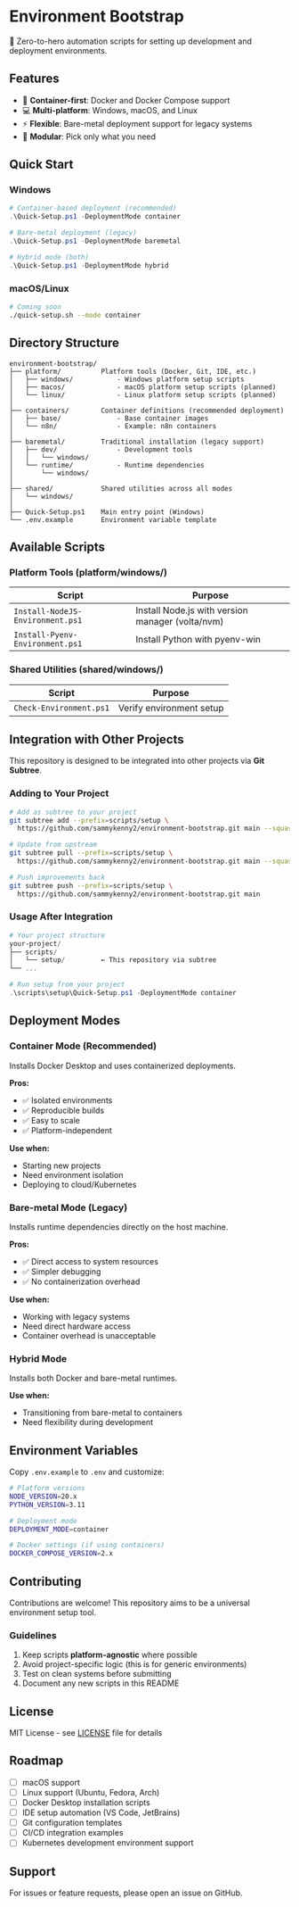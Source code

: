 # Environment Bootstrap

🚀 Zero-to-hero automation scripts for setting up development and deployment environments.

## Features

- 🐳 **Container-first**: Docker and Docker Compose support
- 💻 **Multi-platform**: Windows, macOS, and Linux
- ⚡ **Flexible**: Bare-metal deployment support for legacy systems
- 🔧 **Modular**: Pick only what you need

## Quick Start

### Windows

```powershell
# Container-based deployment (recommended)
.\Quick-Setup.ps1 -DeploymentMode container

# Bare-metal deployment (legacy)
.\Quick-Setup.ps1 -DeploymentMode baremetal

# Hybrid mode (both)
.\Quick-Setup.ps1 -DeploymentMode hybrid
```

### macOS/Linux

```bash
# Coming soon
./quick-setup.sh --mode container
```

## Directory Structure

```
environment-bootstrap/
├── platform/          Platform tools (Docker, Git, IDE, etc.)
│   ├── windows/           - Windows platform setup scripts
│   ├── macos/             - macOS platform setup scripts (planned)
│   └── linux/             - Linux platform setup scripts (planned)
│
├── containers/        Container definitions (recommended deployment)
│   ├── base/              - Base container images
│   └── n8n/               - Example: n8n containers
│
├── baremetal/         Traditional installation (legacy support)
│   ├── dev/               - Development tools
│   │   └── windows/
│   └── runtime/           - Runtime dependencies
│       └── windows/
│
├── shared/            Shared utilities across all modes
│   └── windows/
│
├── Quick-Setup.ps1    Main entry point (Windows)
└── .env.example       Environment variable template
```

## Available Scripts

### Platform Tools (platform/windows/)

| Script | Purpose |
|--------|---------|
| `Install-NodeJS-Environment.ps1` | Install Node.js with version manager (volta/nvm) |
| `Install-Pyenv-Environment.ps1` | Install Python with pyenv-win |

### Shared Utilities (shared/windows/)

| Script | Purpose |
|--------|---------|
| `Check-Environment.ps1` | Verify environment setup |

## Integration with Other Projects

This repository is designed to be integrated into other projects via **Git Subtree**.

### Adding to Your Project

```bash
# Add as subtree to your project
git subtree add --prefix=scripts/setup \
  https://github.com/sammykenny2/environment-bootstrap.git main --squash

# Update from upstream
git subtree pull --prefix=scripts/setup \
  https://github.com/sammykenny2/environment-bootstrap.git main --squash

# Push improvements back
git subtree push --prefix=scripts/setup \
  https://github.com/sammykenny2/environment-bootstrap.git main
```

### Usage After Integration

```powershell
# Your project structure
your-project/
├── scripts/
│   └── setup/         ← This repository via subtree
└── ...

# Run setup from your project
.\scripts\setup\Quick-Setup.ps1 -DeploymentMode container
```

## Deployment Modes

### Container Mode (Recommended)

Installs Docker Desktop and uses containerized deployments.

**Pros:**
- ✅ Isolated environments
- ✅ Reproducible builds
- ✅ Easy to scale
- ✅ Platform-independent

**Use when:**
- Starting new projects
- Need environment isolation
- Deploying to cloud/Kubernetes

### Bare-metal Mode (Legacy)

Installs runtime dependencies directly on the host machine.

**Pros:**
- ✅ Direct access to system resources
- ✅ Simpler debugging
- ✅ No containerization overhead

**Use when:**
- Working with legacy systems
- Need direct hardware access
- Container overhead is unacceptable

### Hybrid Mode

Installs both Docker and bare-metal runtimes.

**Use when:**
- Transitioning from bare-metal to containers
- Need flexibility during development

## Environment Variables

Copy `.env.example` to `.env` and customize:

```bash
# Platform versions
NODE_VERSION=20.x
PYTHON_VERSION=3.11

# Deployment mode
DEPLOYMENT_MODE=container

# Docker settings (if using containers)
DOCKER_COMPOSE_VERSION=2.x
```

## Contributing

Contributions are welcome! This repository aims to be a universal environment setup tool.

### Guidelines

1. Keep scripts **platform-agnostic** where possible
2. Avoid project-specific logic (this is for generic environments)
3. Test on clean systems before submitting
4. Document any new scripts in this README

## License

MIT License - see [LICENSE](LICENSE) file for details

## Roadmap

- [ ] macOS support
- [ ] Linux support (Ubuntu, Fedora, Arch)
- [ ] Docker Desktop installation scripts
- [ ] IDE setup automation (VS Code, JetBrains)
- [ ] Git configuration templates
- [ ] CI/CD integration examples
- [ ] Kubernetes development environment support

## Support

For issues or feature requests, please open an issue on GitHub.
